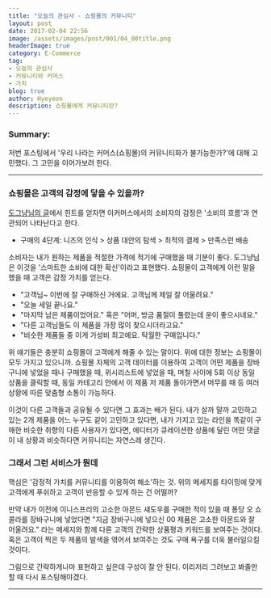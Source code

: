```yaml
---
title: "오늘의 관심사 - 쇼핑몰의 커뮤니티"
layout: post
date: 2017-02-04 22:56
image: /assets/images/post/001/04_00title.png
headerImage: true
category: E-Commerce
tag:
- 오늘의 관심사
- 커뮤니티와 커머스
- 가치
blog: true
author: Hyeyeon
description: 쇼핑몰에게 커뮤니티란?
---
```


### Summary:

저번 포스팅에서 '우리 나라는 커머스(쇼핑몰)의 커뮤니티화가 불가능한가?'에 대해 고민했다. 그 고민을 이어가보려 한다.

---


### 쇼핑몰은 고객의 감정에 닿을 수 있을까?

[도그냥님의 글](https://brunch.co.kr/@windydog/49)에서 힌트를 얻자면 이커머스에서의 소비자의 감정은 '소비의 흐름'과 연관되어 나타난다고 한다.

- 구매의 4단계: 니즈의 인식 > 상품 대안의 탐색 > 최적의 결제 > 만족스런 배송

소비자는 내가 원하는 제품을 적절한 가격에 적기에 구매했을 때 기분이 좋다. 도그냥님은 이것을 '스마트한 소비에 대한 확신'이라고 표현했다. 쇼핑몰이 고객에게 이런 말을 했을 때 고객은 감정 가치를 얻는다.

- "고객님~ 이번에 잘 구매하신 거에요. 고객님께 제일 잘 어울려요."
- "오늘 세일 끝나요."
- "마지막 남은 제품이었어요." 혹은 "어머, 방금 품절이 풀렸는데 운이 좋으시네요."
- "다른 고객님들도 이 제품을 가장 많이 찾으시더라고요."
- "비슷한 제품들 중 이게 가성비 최고에요. 탁월한 구매입니다."

위 얘기들은 충분히 쇼핑몰이 고객에게 해줄 수 있는 말이다. 위에 대한 정보는 쇼핑몰이 모두 가지고 있으니까. 쇼핑몰 자체의 고객 데이터를 이용하여 고객이 어떤 제품을 장바구니에 넣었을 때나 구매했을 때, 위시리스트에 넣었을 때, 며칠 사이에 5회 이상 동일 상품을 클릭할 때, 동일 카테고리 안에서 이 제품 저 제품 돌아가면서 머무를 때 등 여러 상황에 따른 맞춤형 소통이 가능하다.

이것이 다른 고객들과 공유될 수 있다면 그 효과는 배가 된다. 내가 살까 말까 고민하고 있는 2개 제품을 어느 누구도 같이 고민하고 있다면, 내가 가지고 있는 라인을 똑같이 구매한 비슷한 취향의 다른 사용자가 있다면, 에디터가 큐레이션한 상품에 달린 어떤 댓글이 내 상황과 비슷하다면 커뮤니티는 자연스레 생긴다.

### 그래서 그런 서비스가 뭔데

핵심은 '감정적 가치를 커뮤니티를 이용하여 해소'하는 것. 위의 메세지를 타이밍에 맞게 고객에게 푸쉬하고 고객이 반응할 수 있게 하는 건 어떨까?

만약 내가 이전에 이니스프리의 고소한 아몬드 섀도우를 구매한 적이 있을 때 퐁당 오 쇼콜라를 장바구니에 넣었다면 "지금 장바구니에 넣으신 00 제품은 고소한 아몬드와 잘 어울려요." 라는 메세지와 함께 다른 고객의 간략한 상품평과 키워드를 보여주는 것이다. 혹은 고객이 찍은 두 제품의 발색을 엮어서 보여주는 것도 구매 욕구를 더욱 불러일으킬 것이다.

그림으로 간략하게나마 표현하고 싶은데 구성이 잘 안 된다. 이리저리 그려보고 봐줄만 할 때 다시 포스팅해야겠다.  

---
